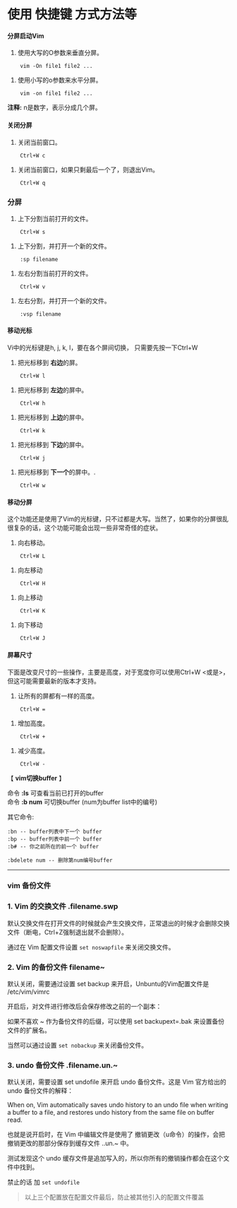 # 使用 快捷键 方式方法等

#### 分屏启动Vim

1. 使用大写的O参数来垂直分屏。 
```
    vim -On file1 file2 ...
```
1. 使用小写的o参数来水平分屏。 
```
    vim -on file1 file2 ...
```
**注释:** n是数字，表示分成几个屏。

#### 关闭分屏 

1. 关闭当前窗口。 
```
    Ctrl+W c
```
1. 关闭当前窗口，如果只剩最后一个了，则退出Vim。 
```
    Ctrl+W q
```
### 分屏

1. 上下分割当前打开的文件。 
```
    Ctrl+W s
```
1. 上下分割，并打开一个新的文件。 
```
    :sp filename
```
1. 左右分割当前打开的文件。 
```
    Ctrl+W v
```
1. 左右分割，并打开一个新的文件。 
```
    :vsp filename
```

#### 移动光标

Vi中的光标键是h, j, k, l，要在各个屏间切换， 只需要先按一下Ctrl+W

1. 把光标移到 **右边**的屏。 
```
    Ctrl+W l
```
1. 把光标移到 **左边**的屏中。 
```
    Ctrl+W h
```
1. 把光标移到 **上边**的屏中。 
```
    Ctrl+W k
```
1. 把光标移到 **下边**的屏中。 
```
    Ctrl+W j
```
1. 把光标移到 **下一个**的屏中。. 
```
    Ctrl+W w
```

#### 移动分屏

这个功能还是使用了Vim的光标键，只不过都是大写。当然了，如果你的分屏很乱很复杂的话，这个功能可能会出现一些非常奇怪的症状。

1. 向右移动。 
```
    Ctrl+W L
```
1. 向左移动 
```
    Ctrl+W H
```
1. 向上移动 
```
    Ctrl+W K
```
1. 向下移动 
```
    Ctrl+W J
```
#### 屏幕尺寸

下面是改变尺寸的一些操作，主要是高度，对于宽度你可以使用Ctrl+W <或是>，但这可能需要最新的版本才支持。

1. 让所有的屏都有一样的高度。 
```
    Ctrl+W =
```
1. 增加高度。 
```
    Ctrl+W +
```
1. 减少高度。 
```
    Ctrl+W -
```
【 **vim切换buffer** 】

命令 **:ls** 可查看当前已打开的buffer   
命令 **:b num** 可切换buffer (num为buffer list中的编号)   
  
其它命令:   

    :bn -- buffer列表中下一个 buffer   
    :bp -- buffer列表中前一个 buffer   
    :b# -- 你之前所在的前一个 buffer

    :bdelete num -- 删除第num编号buffer


----

### vim 备份文件

### 1. Vim 的交换文件 .filename.swp

默认交换文件在打开文件的时候就会产生交换文件，正常退出的时候才会删除交换文件（断电，Ctrl+Z强制退出就不会删除）。

通过在 Vim 配置文件设置 `set noswapfile` 来关闭交换文件。

### 2. Vim 的备份文件 filename~

默认关闭，需要通过设置 set backup 来开启，Unbuntu的Vim配置文件是 /etc/vim/vimrc

开启后，对文件进行修改后会保存修改之前的一个副本：


如果不喜欢 ~ 作为备份文件的后缀，可以使用 set backupext=.bak 来设置备份文件的扩展名。

当然可以通过设置 `set nobackup` 来关闭备份文件。

### 3. undo 备份文件 .filename.un.~

默认关闭，需要设置 set undofile 来开启 undo 备份文件。这是 Vim 官方给出的 undo 备份文件的解释：

When on, Vim automatically saves undo history to an undo file when writing a buffer to a file, and restores undo history from the same file on buffer read.

也就是说开启时，在 Vim 中编辑文件是使用了 撤销更改（u命令）的操作，会把撤销更改的那部分保存到缓存文件 ..un.~ 中。

测试发现这个 undo 缓存文件是追加写入的，所以你所有的撤销操作都会在这个文件中找到。

禁止的话 加 `set undofile`  

> 以上三个配置放在配置文件最后，防止被其他引入的配置文件覆盖

